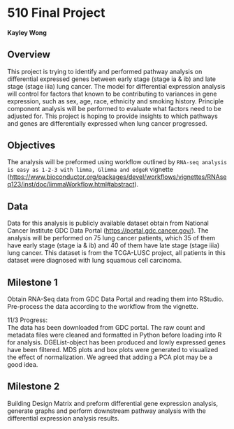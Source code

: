 # 510 Final Project 
#### Kayley Wong

## Overview

This project is trying to identify and performed pathway analysis on differential expressed genes between early stage (stage ia & ib) and late stage (stage iiia) lung cancer. The model for differential expression analysis will control for factors that known to be contributing to variances in gene expression, such as sex, age, race, ethnicity and smoking history. Principle component analysis will be performed to evaluate what factors need to be adjusted for. This project is hoping to provide insights to which pathways and genes are differentially expressed when lung cancer progressed. 

## Objectives
The analysis will be preformed using workflow outlined by `RNA-seq analysis is easy as 1-2-3 with limma, Glimma and edgeR` vignette (https://www.bioconductor.org/packages/devel/workflows/vignettes/RNAseq123/inst/doc/limmaWorkflow.html#abstract). 

## Data
Data for this analysis is publicly available dataset obtain from National Cancer Institute GDC Data Portal (https://portal.gdc.cancer.gov/). The analysis will be performed on 75 lung cancer patients, which 35 of them have early stage (stage ia & ib) and 40 of them have late stage (stage iiia) lung cancer. This dataset is from the TCGA-LUSC project, all patients in this dataset were diagnosed with lung squamous cell carcinoma. 

## Milestone 1
Obtain RNA-Seq data from GDC Data Portal and reading them into RStudio. Pre-process the data according to the workflow from the vignette. 

11/3 Progress:   
The data has been downloaded from GDC portal. The raw count and metadata files were cleaned and formatted in Python before loading into R for analysis. DGEList-object has been produced and lowly expressed genes have been filtered. MDS plots and box plots were generated to visualized the effect of normalization. We agreed that adding a PCA plot may be a good idea.   

## Milestone 2
Building Design Matrix and preform differential gene expression analysis, generate graphs and perform downstream pathway analysis with the differential expression analysis results. 
